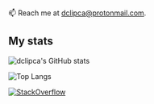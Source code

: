 📫 Reach me at dclipca@protonmail.com.

## My stats

![dclipca's GitHub stats](https://github-readme-stats.vercel.app/api?username=dclipca&show_icons=true&theme=dark)

![Top Langs](https://github-readme-stats.vercel.app/api/top-langs/?username=dclipca&layout=compact&theme=dark)

[![StackOverflow](https://img.shields.io/badge/StackOverflow-Dan%20Clipca-orange?style=flat-square&logo=stackoverflow)](https://stackoverflow.com/users/11356638/dclipca)
